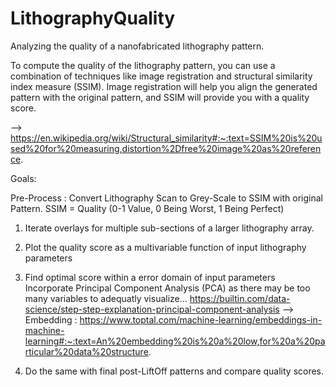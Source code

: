 # LithographyQuality
Analyzing the quality of a nanofabricated lithography pattern. 


To compute the quality of the lithography pattern, you can use a combination of techniques like image registration and structural similarity index measure (SSIM). Image registration will help you align the generated pattern with the original pattern, and SSIM will provide you with a quality score.

--> https://en.wikipedia.org/wiki/Structural_similarity#:~:text=SSIM%20is%20used%20for%20measuring,distortion%2Dfree%20image%20as%20reference.


Goals: 

Pre-Process : Convert Lithography Scan to Grey-Scale to SSIM with original Pattern. SSIM = Quality (0-1 Value, 0 Being Worst, 1 Being Perfect)

1) Iterate overlays for multiple sub-sections of a larger lithography array. 

2) Plot the quality score as a multivariable function of input lithography parameters

3) Find optimal score within a error domain of input parameters
        Incorporate Principal Component Analysis (PCA) as there may be too many variables to adequatly visualize... 
        https://builtin.com/data-science/step-step-explanation-principal-component-analysis
        --> Embedding : https://www.toptal.com/machine-learning/embeddings-in-machine-learning#:~:text=An%20embedding%20is%20a%20low,for%20a%20particular%20data%20structure.

4) Do the same with final post-LiftOff patterns and compare quality scores. 
    
